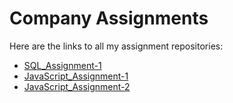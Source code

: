 # Company Assignments

Here are the links to all my assignment repositories:

- [SQL_Assignment-1](https://github.com/rohit5460sharmaa/SQL_Assignment-1)
- [JavaScript_Assignment-1](https://github.com/rohit5460sharmaa/JavaScript_Assignment-1)
- [JavaScript_Assignment-2](https://github.com/rohit5460sharmaa/Quiz_Game)

